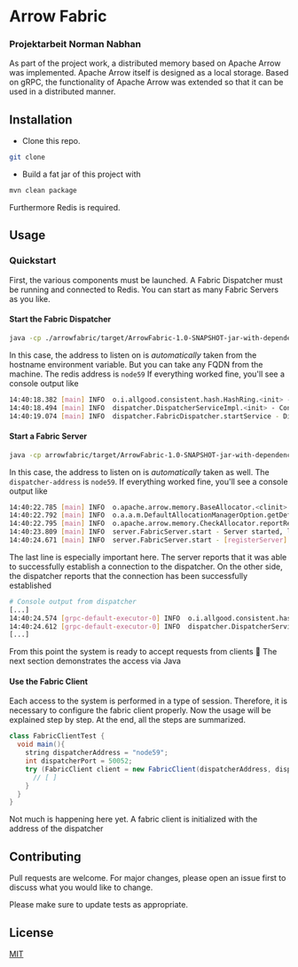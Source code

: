 # Arrow Fabric

### Projektarbeit Norman Nabhan

As part of the project work, a distributed memory based on Apache Arrow was implemented. Apache
Arrow itself is designed as a local storage. Based on gRPC, the functionality of Apache Arrow was
extended so that it can be used in a distributed manner.

## Installation

+ Clone this repo.

```bash
git clone
```

+ Build a fat jar of this project with

```bash
mvn clean package
```

Furthermore Redis is required.

## Usage

### Quickstart

First, the various components must be launched. A Fabric Dispatcher must be running and connected to
Redis. You can start as many Fabric Servers as you like.

#### Start the Fabric Dispatcher

```bash
java -cp ./arrowfabric/target/ArrowFabric-1.0-SNAPSHOT-jar-with-dependencies.jar dispatcher.FabricDispatcher --address=$(hostname) --redis-address=node59
```

In this case, the address to listen on is _automatically_ taken from the hostname environment
variable. But you can take any FQDN from the machine. The redis address is `node59`
If everything worked fine, you'll see a console output like

```bash
14:40:18.382 [main] INFO  o.i.allgood.consistent.hash.HashRing.<init> - Ring [hash_ring_6396] created: hasher [MURMUR_3], partitionRate [1000]
14:40:18.494 [main] INFO  dispatcher.DispatcherServiceImpl.<init> - Connection to REDIS Server successful!
14:40:19.074 [main] INFO  dispatcher.FabricDispatcher.startService - Dispatcher started, listening on node59:50052
```

#### Start a Fabric Server

```bash
java -cp arrowfabric/target/ArrowFabric-1.0-SNAPSHOT-jar-with-dependencies.jar server.FabricServer --address=$(hostname) --dispatcher-address=node59
```

In this case, the address to listen on is _automatically_ taken as well. The `dispatcher-address`
is `node59`. If everything worked fine, you'll see a console output like

```bash
14:40:22.785 [main] INFO  o.apache.arrow.memory.BaseAllocator.<clinit> - Debug mode disabled.
14:40:22.792 [main] INFO  o.a.a.m.DefaultAllocationManagerOption.getDefaultAllocationManagerFactory - allocation manager type not specified, using netty as the default type
14:40:22.795 [main] INFO  o.apache.arrow.memory.CheckAllocator.reportResult - Using DefaultAllocationManager at memory-netty/5.0.0/arrow-memory-netty-5.0.0.jar!/org/apache/arrow/memory/DefaultAllocationManagerFactory.class
14:40:23.809 [main] INFO  server.FabricServer.start - Server started, listening on node60:50051
14:40:24.671 [main] INFO  server.FabricServer.start - [registerServer] Code: OK
```

The last line is especially important here. The server reports that it was able to successfully
establish a connection to the dispatcher. On the other side, the dispatcher reports that the
connection has been successfully established

```bash
# Console output from dispatcher
[...]
14:40:24.574 [grpc-default-executor-0] INFO  o.i.allgood.consistent.hash.HashRing.addNode - Ring [hash_ring_6396]: node [node60:50051] added
14:40:24.612 [grpc-default-executor-0] INFO  dispatcher.DispatcherServiceImpl.registerServer - Server added. Servers now: [node60:50051]
[...]
```

From this point the system is ready to accept requests from clients 🎉 The next section demonstrates
the access via Java

#### Use the Fabric Client

Each access to the system is performed in a type of session. Therefore, it is necessary to configure
the fabric client properly. Now the usage will be explained step by step. At the end, all the steps are summarized.

```java
class FabricClientTest {
  void main(){
    string dispatcherAddress = "node59";
    int dispatcherPort = 50052;
    try (FabricClient client = new FabricClient(dispatcherAddress, dispatcherPort)) {
      // [ ]
    }
  }
}
```
Not much is happening here yet. A fabric client is initialized with the address of the dispatcher




## Contributing

Pull requests are welcome. For major changes, please open an issue first to discuss what you would
like to change.

Please make sure to update tests as appropriate.

## License

[MIT](https://choosealicense.com/licenses/mit/)